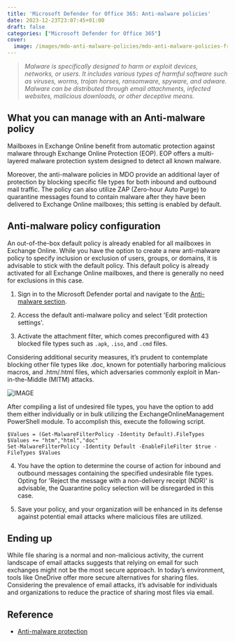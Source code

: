 ```yaml
---
title: 'Microsoft Defender for Office 365: Anti-malware policies'
date: 2023-12-23T23:07:45+01:00
draft: false
categories: ["Microsoft Defender for Office 365"]
cover: 
  image: /images/mdo-anti-malware-policies/mdo-anti-malware-policies-front.png
---
```


> _Malware is specifically designed to harm or exploit devices, networks, or users. It includes various types of harmful software such as viruses, worms, trojan horses, ransomware, spyware, and adware. Malware can be distributed through email attachments, infected websites, malicious downloads, or other deceptive means._

## What you can manage with an Anti-malware policy
Mailboxes in Exchange Online benefit from automatic protection against malware through Exchange Online Protection (EOP). EOP offers a multi-layered malware protection system designed to detect all known malware.

Moreover, the anti-malware policies in MDO provide an additional layer of protection by blocking specific file types for both inbound and outbound mail traffic. The policy can also utilize ZAP (Zero-hour Auto Purge) to quarantine messages found to contain malware after they have been delivered to Exchange Online mailboxes; this setting is enabled by default.


## Anti-malware policy configuration
An out-of-the-box default policy is already enabled for all mailboxes in Exchange Online. While you have the option to create a new anti-malware policy to specify inclusion or exclusion of users, groups, or domains, it is advisable to stick with the default policy. This default policy is already activated for all Exchange Online mailboxes, and there is generally no need for exclusions in this case.

1. Sign in to the Microsoft Defender portal and navigate to the [Anti-malware section](https://security.microsoft.com/antimalwarev2).

2. Access the default anti-malware policy and select 'Edit protection settings'.

3. Activate the attachment filter, which comes preconfigured with 43 blocked file types such as ```.apk```, ```.iso```, and ```.cmd``` files.

Considering additional security measures, it’s prudent to contemplate blocking other file types like .doc, known for potentially harboring malicious macros, and .htm/.html files, which adversaries commonly exploit in Man-in-the-Middle (MITM) attacks.

![IMAGE](/images/mdo-anti-malware-policies/mdo-anti-malware-policies-aitm.png)

After compiling a list of undesired file types, you have the option to add them either individually or in bulk utilizing the ExchangeOnlineManagement PowerShell module. To accomplish this, execute the following script.

```
$Values = (Get-MalwareFilterPolicy -Identity Default).FileTypes
$Values += "htm","html","doc"
Set-MalwareFilterPolicy -Identity Default -EnableFileFilter $true -FileTypes $Values
```

4. You have the option to determine the course of action for inbound and outbound messages containing the specified undesirable file types. Opting for 'Reject the message with a non-delivery receipt (NDR)' is advisable, the Quarantine policy selection will be disregarded in this case.

5. Save your policy, and your organization will be enhanced in its defense against potential email attacks where malicious files are utilized.

## Ending up
While file sharing is a normal and non-malicious activity, the current landscape of email attacks suggests that relying on email for such exchanges might not be the most secure approach. In today’s environment, tools like OneDrive offer more secure alternatives for sharing files. Considering the prevalence of email attacks, it’s advisable for individuals and organizations to reduce the practice of sharing most files via email.

## Reference 
- [Anti-malware protection](https://learn.microsoft.com/en-us/microsoft-365/security/office-365-security/anti-malware-protection-about)
